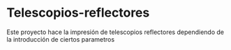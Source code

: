 # Telescopios-reflectores

Este proyecto hace la impresión de telescopios reflectores dependiendo de la introducción de ciertos parametros
